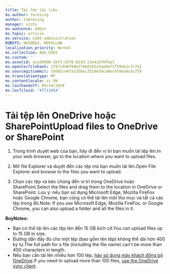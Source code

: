 ```yaml
---
title: Tải lên tài liệu
ms.author: toresing
author: tomresing
manager: scotv
ms.audience: Admin
ms.topic: article
ms.service: o365-administration
ROBOTS: NOINDEX, NOFOLLOW
localization_priority: Normal
ms.collection: Adm_O365
ms.custom: ''
ms.assetid: ace29990-1bf3-4378-833d-22e418f0fba7
ms.openlocfilehash: 2797c6d0f9de274e016523ae0e71f59eb1cfc742
ms.sourcegitcommit: c6692ce0fa1358ec3529e59ca0ecdfdea4cdc759
ms.translationtype: MT
ms.contentlocale: vi-VN
ms.lasthandoff: 09/14/2020
ms.locfileid: "47711954"
---
```

# <a name="upload-files-to-onedrive-or-sharepoint"></a><span data-ttu-id="b3f67-102">Tải tệp lên OneDrive hoặc SharePoint</span><span class="sxs-lookup"><span data-stu-id="b3f67-102">Upload files to OneDrive or SharePoint</span></span>

1. <span data-ttu-id="b3f67-103">Trong trình duyệt web của bạn, hãy đi đến vị trí bạn muốn tải tệp lên.</span><span class="sxs-lookup"><span data-stu-id="b3f67-103">In your web browser, go to the location where you want to upload files.</span></span>
    
2. <span data-ttu-id="b3f67-104">Mở file Explorer và duyệt đến các tệp mà bạn muốn tải lên.</span><span class="sxs-lookup"><span data-stu-id="b3f67-104">Open File Explorer and browse to the files you want to upload.</span></span>
    
3. <span data-ttu-id="b3f67-105">Chọn các tệp và kéo chúng đến vị trí trong OneDrive hoặc SharePoint.</span><span class="sxs-lookup"><span data-stu-id="b3f67-105">Select the files and drag them to the location in OneDrive or SharePoint.</span></span> <span data-ttu-id="b3f67-106">Lưu ý: nếu bạn sử dụng Microsoft Edge, Mozilla FireFox hoặc Google Chrome, bạn cũng có thể tải lên một thư mục và tất cả các tệp trong đó.</span><span class="sxs-lookup"><span data-stu-id="b3f67-106">Note: If you use Microsoft Edge, Mozilla FireFox, or Google Chrome, you can also upload a folder and all the files in it.</span></span>
    
<span data-ttu-id="b3f67-107">**Boy**</span><span class="sxs-lookup"><span data-stu-id="b3f67-107">**Notes:**</span></span>

- <span data-ttu-id="b3f67-108">Bạn có thể tải lên các tệp lên đến 15 GB kích cỡ.</span><span class="sxs-lookup"><span data-stu-id="b3f67-108">You can upload files up to 15 GB in size.</span></span> 
- <span data-ttu-id="b3f67-109">Đường dẫn đầy đủ cho một tệp (bao gồm tên tệp) không thể dài hơn 400 ký tự.</span><span class="sxs-lookup"><span data-stu-id="b3f67-109">The full path for a file (including the file name) can't be more than 400 characters in length.</span></span> 
- <span data-ttu-id="b3f67-110">Nếu bạn cần tải lên nhiều hơn 100 tệp, [hãy sử dụng máy khách đồng bộ OneDrive](https://go.microsoft.com/fwlink/?linkid=866427).</span><span class="sxs-lookup"><span data-stu-id="b3f67-110">If you need to upload more than 100 files, [use the OneDrive sync client](https://go.microsoft.com/fwlink/?linkid=866427).</span></span> 
  

